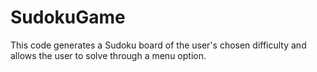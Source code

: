 # SudokuGame
This code generates a Sudoku board of the user's chosen difficulty and allows the user to solve through a menu option.
